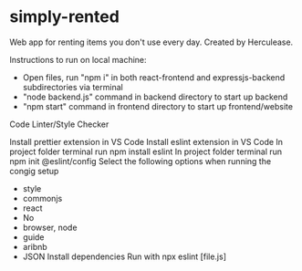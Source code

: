 # simply-rented
Web app for renting items you don't use every day. Created by Herculease.

Instructions to run on local machine:

* Open files, run "npm i" in both react-frontend and expressjs-backend subdirectories via terminal
* "node backend.js" command in backend directory to start up backend
* "npm start" command in frontend directory to start up frontend/website

Code Linter/Style Checker

Install prettier extension in VS Code
Install eslint extension in VS Code
In project folder terminal run npm install eslint
In project folder terminal run npm init @eslint/config
Select the following options when running the congig setup
  * style
  * commonjs
  * react
  * No
  * browser, node
  * guide
  * aribnb
  * JSON
Install dependencies
Run with npx eslint [file.js]
